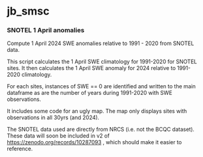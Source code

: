 # jb_smsc

### SNOTEL 1 April anomalies

Compute 1 April 2024 SWE anomalies relative to 1991 - 2020 from SNOTEL data.

This script calculates the 1 April SWE climatology for 1991-2020 for SNOTEL sites. It then calculates the 1 April SWE anomaly for 2024 relative to 1991-2020 climatology.

For each sites, instances of SWE == 0 are identified and written to the main dataframe as are the number of years during 1991-2020 with SWE observations.

It includes some code for an ugly map. The map only displays sites with observations in all 30yrs (and 2024).

The SNOTEL data used are directly from NRCS (i.e. not the BCQC dataset). These data will soon be included in v2 of https://zenodo.org/records/10287093 , which should make it easier to reference.

